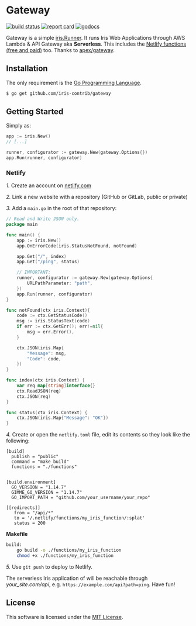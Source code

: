 # Gateway

[![build status](https://img.shields.io/travis/com/iris-contrib/gateway/master.svg?style=for-the-badge&logo=travis)](https://travis-ci.com/github/iris-contrib/gateway) [![report card](https://img.shields.io/badge/report%20card-a%2B-ff3333.svg?style=for-the-badge)](https://goreportcard.com/report/github.com/iris-contrib/gateway) [![godocs](https://img.shields.io/badge/go-%20docs-488AC7.svg?style=for-the-badge)](https://pkg.go.dev/github.com/iris-contrib/gateway)

Gateway is a simple [iris.Runner](https://github.com/kataras/iris/blob/8e049d77c92fb4550c836e8c64c3052c3d05af15/iris.go#L634). It runs Iris Web Applications through AWS Lambda & API Gateway aka **Serverless**. This includes the [Netlify functions (free and paid)](https://docs.netlify.com/functions/overview/) too. Thanks to [apex/gateway](https://github.com/apex/gateway).

## Installation

The only requirement is the [Go Programming Language](https://golang.org/dl).

```sh
$ go get github.com/iris-contrib/gateway
```

<!-- 
**Until this [PR](https://github.com/apex/gateway/pull/33) is merged, you have to use a `replace statement` inside your go.mod file**:

```text
module my_iris_function

go 1.15

require (
	github.com/iris-contrib/gateway v0.0.0-20200823143335-771cd2392f72
	github.com/kataras/iris/v12 v12.1.9-0.20200823145529-ef5685bf7eeb
)

replace github.com/apex/gateway/v2 v2.0.0-20200703123654-59bba3473042 => github.com/kataras/gateway/v2 v2.0.0-20200823133619-5f644b75fcd5
```

After 8501 minutes.... they are not quite responsible or fast enough about their open-source repos, I had to manually fork the repository and customize the code... as they don't even reply to their PRs, not just mines.
-->

## Getting Started

Simply as:

```go
app := iris.New()
// [...]

runner, configurator := gateway.New(gateway.Options{})
app.Run(runner, configurator)
```

### Netlify

*1.* Create an account on [netlify.com](https://app.netlify.com/signup)

*2.* Link a new website with a repository (GitHub or GitLab, public or private)

*3.* Add a `main.go` in the root of that repository:

```go
// Read and Write JSON only.
package main

func main() {
    app := iris.New()
    app.OnErrorCode(iris.StatusNotFound, notFound)

    app.Get("/", index)
    app.Get("/ping", status)

    // IMPORTANT:
    runner, configurator := gateway.New(gateway.Options{
        URLPathParameter: "path",
    })
    app.Run(runner, configurator)
}

func notFound(ctx iris.Context){
    code := ctx.GetStatusCode()
    msg := iris.StatusText(code)
    if err := ctx.GetErr(); err!=nil{
        msg = err.Error(),
    }

    ctx.JSON(iris.Map{
        "Message": msg,
        "Code": code,
    })
}

func index(ctx iris.Context) {
    var req map[string]interface{}
    ctx.ReadJSON(req)
    ctx.JSON(req)
}

func status(ctx iris.Context) {
    ctx.JSON(iris.Map{"Message": "OK"})
}
```

*4.* Create or open the `netlify.toml` file, edit its contents so they look like the following:

```tml
[build]
  publish = "public"
  command = "make build"
  functions = "./functions"
  

[build.environment]
  GO_VERSION = "1.14.7"
  GIMME_GO_VERSION = "1.14.7"
  GO_IMPORT_PATH = "github.com/your_username/your_repo"

[[redirects]]
   from = "/api/*"
   to = '/.netlify/functions/my_iris_function/:splat'
   status = 200
```

**Makefile**

```sh
build:
	go build -o ./functions/my_iris_function
	chmod +x ./functions/my_iris_function
```

*5.* Use `git push` to deploy to Netlify.

The serverless Iris application of will be reachable through _your_site.com/api_, e.g. `https://example.com/api?path=ping`. Have fun!

## License

This software is licensed under the [MIT License](LICENSE).
